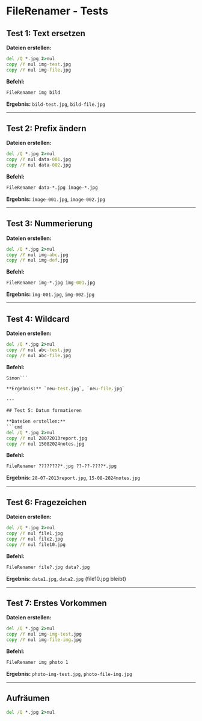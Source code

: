 # FileRenamer - Tests

## Test 1: Text ersetzen

**Dateien erstellen:**
```cmd
del /Q *.jpg 2>nul
copy /Y nul img-test.jpg
copy /Y nul img-file.jpg

```

**Befehl:**
```cmd
FileRenamer img bild
```

**Ergebnis:** `bild-test.jpg`, `bild-file.jpg`

---

## Test 2: Prefix ändern

**Dateien erstellen:**
```cmd
del /Q *.jpg 2>nul
copy /Y nul data-001.jpg
copy /Y nul data-002.jpg

```

**Befehl:**
```cmd
FileRenamer data-*.jpg image-*.jpg
```

**Ergebnis:** `image-001.jpg`, `image-002.jpg`

---

## Test 3: Nummerierung

**Dateien erstellen:**
```cmd
del /Q *.jpg 2>nul
copy /Y nul img-abc.jpg
copy /Y nul img-def.jpg

```

**Befehl:**
```cmd
FileRenamer img-*.jpg img-001.jpg
```

**Ergebnis:** `img-001.jpg`, `img-002.jpg`

---

## Test 4: Wildcard

**Dateien erstellen:**
```cmd
del /Q *.jpg 2>nul
copy /Y nul abc-test.jpg
copy /Y nul abc-file.jpg

```

**Befehl:**
```cmd
Simon```

**Ergebnis:** `neu-test.jpg`, `neu-file.jpg`

---

## Test 5: Datum formatieren

**Dateien erstellen:**
```cmd
del /Q *.jpg 2>nul
copy /Y nul 28072013report.jpg
copy /Y nul 15082024notes.jpg

```

**Befehl:**
```cmd
FileRenamer ????????*.jpg ??-??-????*.jpg
```

**Ergebnis:** `28-07-2013report.jpg`, `15-08-2024notes.jpg`

---

## Test 6: Fragezeichen

**Dateien erstellen:**
```cmd
del /Q *.jpg 2>nul
copy /Y nul file1.jpg
copy /Y nul file2.jpg
copy /Y nul file10.jpg

```

**Befehl:**
```cmd
FileRenamer file?.jpg data?.jpg
```

**Ergebnis:** `data1.jpg`, `data2.jpg` (file10.jpg bleibt)

---

## Test 7: Erstes Vorkommen

**Dateien erstellen:**
```cmd
del /Q *.jpg 2>nul
copy /Y nul img-img-test.jpg
copy /Y nul img-file-img.jpg

```

**Befehl:**
```cmd
FileRenamer img photo 1
```

**Ergebnis:** `photo-img-test.jpg`, `photo-file-img.jpg`

---

## Aufräumen

```cmd
del /Q *.jpg 2>nul
```
